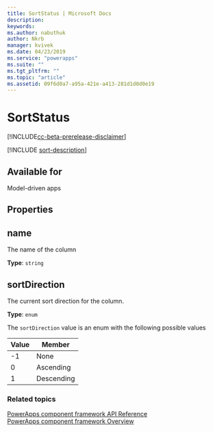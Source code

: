 ```yaml
---
title: SortStatus | Microsoft Docs
description: 
keywords:
ms.author: nabuthuk
author: Nkrb
manager: kvivek
ms.date: 04/23/2019
ms.service: "powerapps"
ms.suite: ""
ms.tgt_pltfrm: ""
ms.topic: "article"
ms.assetid: 09f6d0a7-a95a-421e-a413-281d1d0d0e19
---
```


# SortStatus

[!INCLUDE[cc-beta-prerelease-disclaimer](../../../includes/cc-beta-prerelease-disclaimer.md)]

[!INCLUDE [sort-description](includes/sortstatus-description.md)]

## Available for 

Model-driven apps

## Properties

## name

The name of the column

**Type**: `string`

## sortDirection

<!-- ColumnSortDirection  -->
The current sort direction for the column.

**Type**: `enum`

The `sortDirection` value is an enum with the following possible values

|Value|Member|
|--|--|
|-1|None|
|0|Ascending|
|1|Descending|


### Related topics

[PowerApps component framework API Reference](../reference/index.md)<br/>
[PowerApps component framework Overview](../overview.md)